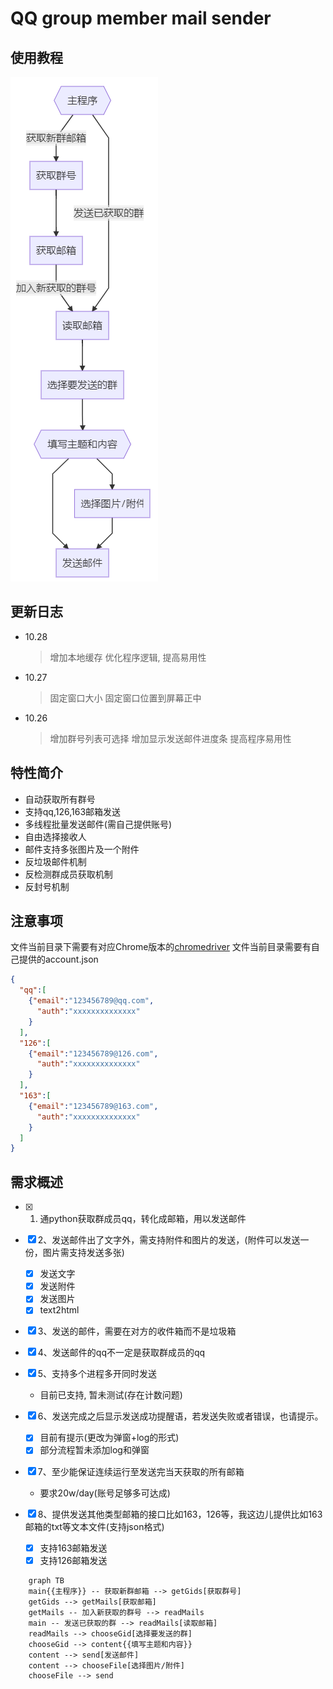 # QQ group member mail sender

## 使用教程

![alt 操作指南](./tutorail.png)

## 更新日志

- 10.28
  > 增加本地缓存
  > 优化程序逻辑, 提高易用性
- 10.27
  > 固定窗口大小
  > 固定窗口位置到屏幕正中
- 10.26
  > 增加群号列表可选择
  > 增加显示发送邮件进度条
  > 提高程序易用性

## 特性简介

- 自动获取所有群号
- 支持qq,126,163邮箱发送
- 多线程批量发送邮件(需自己提供账号)
- 自由选择接收人
- 邮件支持多张图片及一个附件
- 反垃圾邮件机制
- 反检测群成员获取机制
- 反封号机制

## 注意事项

文件当前目录下需要有对应Chrome版本的[chromedriver](https://npm.taobao.org/mirrors/chromedriver/)
文件当前目录需要有自己提供的account.json

```json
{
  "qq":[
    {"email":"123456789@qq.com",
      "auth":"xxxxxxxxxxxxxx"
    }
  ],
  "126":[
    {"email":"123456789@126.com",
      "auth":"xxxxxxxxxxxxxx"
    }
  ],
  "163":[
    {"email":"123456789@163.com",
      "auth":"xxxxxxxxxxxxxx"
    }
  ]
}
```

## 需求概述

- [x] 1. 通python获取群成员qq，转化成邮箱，用以发送邮件
- [x] 2、发送邮件出了文字外，需支持附件和图片的发送，(附件可以发送一份，图片需支持发送多张)

  - [x] 发送文字
  - [x] 发送附件
  - [x] 发送图片
  - [x] text2html

- [x] 3、发送的邮件，需要在对方的收件箱而不是垃圾箱
- [x] 4、发送邮件的qq不一定是获取群成员的qq
- [x] 5、支持多个进程多开同时发送

  - 目前已支持, 暂未测试(存在计数问题)

- [x] 6、发送完成之后显示发送成功提醒语，若发送失败或者错误，也请提示。

  - [x] 目前有提示(更改为弹窗+log的形式)
  - [x] 部分流程暂未添加log和弹窗

- [x] 7、至少能保证连续运行至发送完当天获取的所有邮箱

  - 要求20w/day(账号足够多可达成)

- [x] 8、提供发送其他类型邮箱的接口比如163，126等，我这边儿提供比如163邮箱的txt等文本文件(支持json格式)
  - [x] 支持163邮箱发送
  - [x] 支持126邮箱发送

```mermaid
    graph TB
    main{{主程序}} -- 获取新群邮箱 --> getGids[获取群号]
    getGids --> getMails[获取邮箱]
    getMails -- 加入新获取的群号 --> readMails
    main -- 发送已获取的群 --> readMails[读取邮箱]
    readMails --> chooseGid[选择要发送的群]
    chooseGid --> content{{填写主题和内容}}
    content --> send[发送邮件]
    content --> chooseFile[选择图片/附件]
    chooseFile --> send
```
